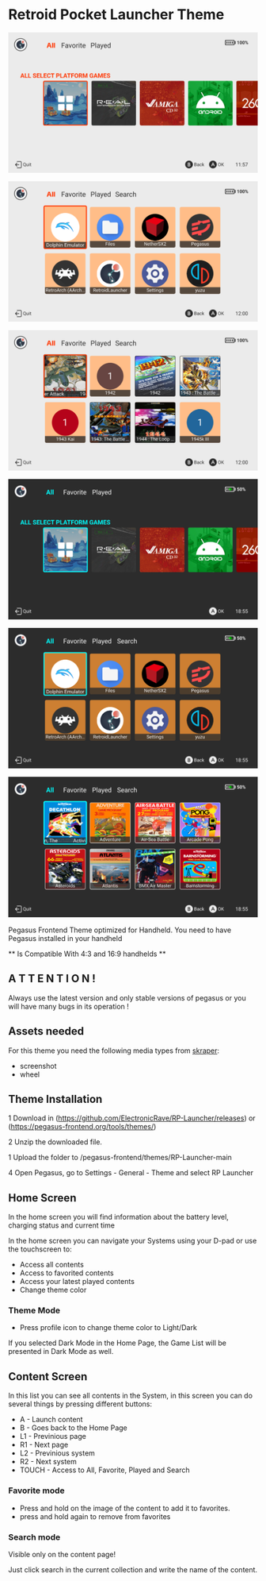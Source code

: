 # Retroid Pocket Launcher Theme

![RP Launcher Pegasus theme](assets/images/screenshots/main_light.png)

![RP Launcher Pegasus theme](assets/images/screenshots/software_light.png)

![RP Launcher Pegasus theme](assets/images/screenshots/game_light.png)

![RP Launcher Pegasus theme](assets/images/screenshots/main_dark.png)

![RP Launcher Pegasus theme](assets/images/screenshots/software_dark.png)

![RP Launcher Pegasus theme](assets/images/screenshots/game_dark.png)

Pegasus Frontend Theme optimized for Handheld. You need to have Pegasus installed in your handheld

** Is Compatible With 4:3 and 16:9 handhelds **

## A T T E N T I O N !	

Always use the latest version and only stable versions of pegasus or you will have many bugs in its operation !

## Assets needed

For this theme you need the following media types from [skraper](http://skraper.net):

- screenshot
- wheel

## Theme Installation

1 Download in (https://github.com/ElectronicRave/RP-Launcher/releases) or (https://pegasus-frontend.org/tools/themes/)

2 Unzip the downloaded file.

1 Upload the folder to /pegasus-frontend/themes/RP-Launcher-main

4 Open Pegasus, go to Settings - General - Theme and select RP Launcher

## Home Screen

In the home screen you will find information about the battery level, charging status and current time

In the home screen you can navigate your Systems using your D-pad or use the touchscreen to:

- Access all contents
- Access to favorited contents
- Access your latest played contents
- Change theme color

### Theme Mode

- Press profile icon to change theme color to Light/Dark

If you selected Dark Mode in the Home Page, the Game List will be presented in Dark Mode as well.

## Content Screen

In this list you can see all contents in the System, in this screen you can do several things by pressing different buttons:

- A  - Launch content
- B  - Goes back to the Home Page
- L1 - Previnious page
- R1 - Next page
- L2 - Previnious system
- R2 - Next system
- TOUCH - Access to All, Favorite, Played and Search
 
### Favorite mode

- Press and hold on the image of the content to add it to favorites.
- press and hold again to remove from favorites

### Search mode

Visible only on the content page!

Just click search in the current collection and write the name of the content.
